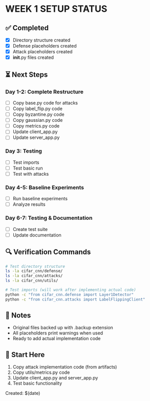 # WEEK 1 SETUP STATUS

## ✅ Completed
- [x] Directory structure created
- [x] Defense placeholders created
- [x] Attack placeholders created
- [x] __init__.py files created

## ⏳ Next Steps

### Day 1-2: Complete Restructure
- [ ] Copy base.py code for attacks
- [ ] Copy label_flip.py code
- [ ] Copy byzantine.py code  
- [ ] Copy gaussian.py code
- [ ] Copy metrics.py code
- [ ] Update client_app.py
- [ ] Update server_app.py

### Day 3: Testing
- [ ] Test imports
- [ ] Test basic run
- [ ] Test with attacks

### Day 4-5: Baseline Experiments
- [ ] Run baseline experiments
- [ ] Analyze results

### Day 6-7: Testing & Documentation
- [ ] Create test suite
- [ ] Update documentation

## 🔍 Verification Commands

```bash
# Test directory structure
ls -la cifar_cnn/defense/
ls -la cifar_cnn/attacks/
ls -la cifar_cnn/utils/

# Test imports (will work after implementing actual code)
python -c "from cifar_cnn.defense import Layer1Detector"
python -c "from cifar_cnn.attacks import LabelFlippingClient"
```

## 📝 Notes

- Original files backed up with .backup extension
- All placeholders print warnings when used
- Ready to add actual implementation code

## 🚀 Start Here

1. Copy attack implementation code (from artifacts)
2. Copy utils/metrics.py code
3. Update client_app.py and server_app.py
4. Test basic functionality

Created: $(date)
